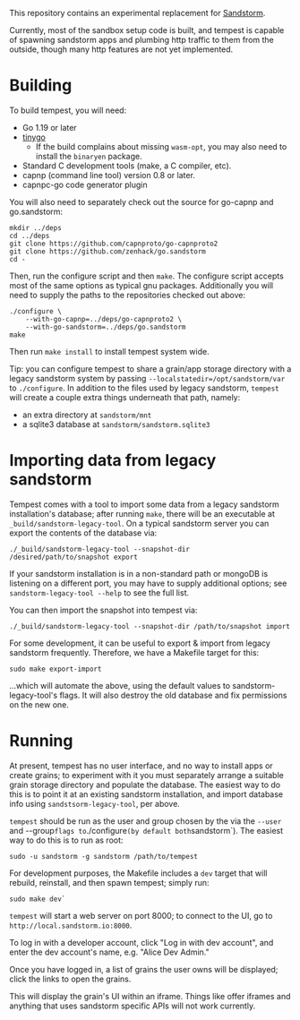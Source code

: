 This repository contains an experimental replacement for [Sandstorm][1].

Currently, most of the sandbox setup code is built, and tempest
is capable of spawning sandstorm apps and plumbing http traffic to them
from the outside, though many http features are not yet implemented.

# Building

To build tempest, you will need:

- Go 1.19 or later
- [tinygo](https://tinygo.org/)
  - If the build complains about missing `wasm-opt`, you may also need
    to install the `binaryen` package.
- Standard C development tools (make, a C compiler, etc).
- capnp (command line tool) version 0.8 or later.
- capnpc-go code generator plugin

You will also need to separately check out the source for go-capnp and
go.sandstorm:

```
mkdir ../deps
cd ../deps
git clone https://github.com/capnproto/go-capnproto2
git clone https://github.com/zenhack/go.sandstorm
cd -
```

Then, run the configure script and then `make`. The configure script
accepts
most of the same options as typical gnu packages. Additionally you will
need to supply the paths to the repositories checked out above:

```
./configure \
    --with-go-capnp=../deps/go-capnproto2 \
    --with-go-sandstorm=../deps/go.sandstorm
make
```

Then run `make install` to install tempest system wide.

Tip: you can configure tempest to share a grain/app storage
directory with a legacy sandstorm system by passing
`--localstatedir=/opt/sandstorm/var` to `./configure`.  In addition to
the files used by legacy sandstorm, `tempest` will create a
couple extra things underneath that path, namely:

- an extra directory at `sandstorm/mnt`
- a sqlite3 database at `sandstorm/sandstorm.sqlite3`

# Importing data from legacy sandstorm

Tempest comes with a tool to import some data from a legacy
sandstorm installation's database; after running `make`, there will be
an executable at `_build/sandstorm-legacy-tool`. On a typical sandstorm
server you can export the contents of the database via:

```
./_build/sandstorm-legacy-tool --snapshot-dir /desired/path/to/snapshot export
```

If your sandstorm installation is in a non-standard path or mongoDB is
listening on a different port, you may have to supply additional
options; see `sandstorm-legacy-tool --help` to see the full list.

You can then import the snapshot into tempest via:

```
./_build/sandstorm-legacy-tool --snapshot-dir /path/to/snapshot import
```

For some development, it can be useful to export & import from legacy
sandstorm frequently. Therefore, we have a Makefile target for this:

```
sudo make export-import
```

...which will automate the above, using the default values to
sandstorm-legacy-tool's flags. It will also destroy the old database
and fix permissions on the new one.

# Running

At present, tempest has no user interface, and no way to install
apps or create grains; to experiment with it you must separately arrange
a suitable grain storage directory and populate the database. The easiest
way to do this is to point it at an existing sandstorm installation, and
import database info using `sandstsorm-legacy-tool`, per above.

`tempest` should be run as the user and group chosen by the via
the `--user` and --group` flags to `./configure` (by default both
`sandstorm`).  The easiest way to do this is to run as root:

```
sudo -u sandstorm -g sandstorm /path/to/tempest
```

For development purposes, the Makefile includes a `dev` target that will
rebuild, reinstall, and then spawn tempest; simply run:

```
sudo make dev`
```

`tempest` will start a web server on port 8000; to connect to the
UI, go to `http://local.sandstorm.io:8000`.

To log in with a developer account, click "Log in with dev account", and
enter the dev account's name, e.g. "Alice Dev Admin."

Once you have logged in, a list of grains the user owns will be
displayed; click the links to open the grains.

This will display the grain's UI within an iframe. Things like
offer iframes and anything that uses sandstorm specific APIs will not
work currently.

[1]: https://sandstorm.io
